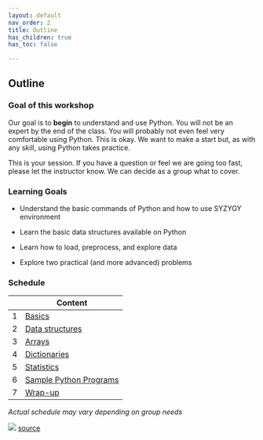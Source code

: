 ```yaml
---
layout: default
nav_order: 2
title: Outline
has_children: true
has_toc: false

---
```


## Outline

### Goal of this workshop

Our goal is to **begin** to understand and use Python. You will not be an expert by the end of the class. You will probably not even feel very comfortable using Python. This is okay. We want to make a start but, as with any skill, using Python takes practice.

This is your session. If you have a question or feel we are going too fast, please let the instructor know. We can decide as a group what to cover.

### Learning Goals

* Understand the basic commands of Python and how to use SYZYGY environment

* Learn the basic data structures available on Python

* Learn how to load, preprocess, and explore data

* Explore two practical (and more advanced) problems


### Schedule

| | Content 
| --- | --- 
| 1 | [Basics](basics.md)
| 2 | [Data structures](data_structures.md)
| 3 | [Arrays](arrays.md)
| 4 | [Dictionaries](dictionary.md)
| 5 | [Statistics](scipy.md)
| 6 | [Sample Python Programs](practical_problem_1.md)
| 7 | [Wrap-up](conclusion.md)

_Actual schedule may vary depending on group needs_

<img src="{{site.baseurl}}/content/figures/xkcd-python.png"> [source](https://xkcd.com/353/)






